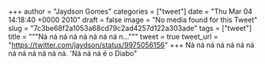 
+++
author = "Jaydson Gomes"
categories = ["tweet"]
date = "Thu Mar 04 14:18:40 +0000 2010"
draft = false
image = "No media found for this Tweet"
slug = "7c3be68f2a1053a68cd79c2ad4257d122a303ade"
tags = ["tweet"]
title = """Ná ná ná ná ná ná ná ná n..."""
tweet = true
tweet_url = "https://twitter.com/jaydson/status/9975056156"
+++
Ná ná ná ná ná ná ná ná ná ná ná ná ná. 'Ná ná ná é o Diabo"
